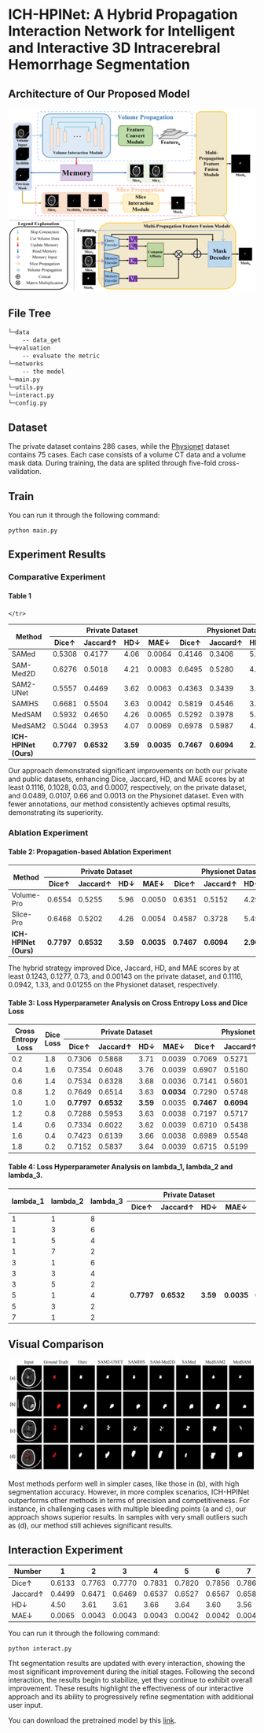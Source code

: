 # ICH-HPINet: A Hybrid Propagation Interaction Network for Intelligent and Interactive 3D Intracerebral Hemorrhage Segmentation

## Architecture of Our Proposed Model
![image](./figures/main.png)

## File Tree
```
└─data
    -- data_get
└─evaluation
    -- evaluate the metric
└─networks
    -- the model
└─main.py
└─utils.py
└─interact.py
└─config.py
```

## Dataset
The private dataset contains 286 cases, while the [Physionet](https://physionet.org/content/ct-ich/1.3.1/#files-panel) dataset contains 75 cases. Each case consists of a volume CT data and a volume mask data. During training, the data are splited through five-fold cross-validation.

## Train
You can run it through the following command: 
```
python main.py
```

## Experiment Results
### Comparative Experiment
#### Table 1
<table align="center">
  <thead>
    <tr>
      <th rowspan="2">Method</th>
      <th colspan="4">Private Dataset</th>
      <th colspan="4">Physionet Dataset</th>
      <th rowspan="2">FLOPs↓</th>
      <th rowspan="2">Params↓</th>
    </tr>
    <tr>
      <th>Dice↑</th>
      <th>Jaccard↑</th>
      <th>HD↓</th>
      <th>MAE↓</th>
      <th>Dice↑</th>
      <th>Jaccard↑</th>
      <th>HD↓</th>
      <th>MAE↓</th>

    </tr>
  </thead>
  <tbody>
    <tr>
      <td>SAMed</td>
      <td>0.5308</td>
      <td>0.4177</td>
      <td>4.06</td>
      <td>0.0064</td>
      <td>0.4146</td>
      <td>0.3406</td>
      <td>5.17</td>
      <td>0.0145</td>
      <td></td>
      <td></td>
    </tr>
    <tr>
      <td>SAM-Med2D</td>
      <td>0.6276</td>
      <td>0.5018</td>
      <td>4.21</td>
      <td>0.0083</td>
      <td>0.6495</td>
      <td>0.5280</td>
      <td>4.04</td>
      <td>0.0059</td>
      <td></td>
      <td></td>
    </tr>
    <tr>
      <td>SAM2-UNet</td>
      <td>0.5557</td>
      <td>0.4469</td>
      <td>3.62</td>
      <td>0.0063</td>
      <td>0.4363</td>
      <td>0.3439</td>
      <td>3.95</td>
      <td>0.0036</td>
      <td></td>
      <td></td>
    </tr>
    <tr>
      <td>SAMIHS</td>
      <td>0.6681</td>
      <td>0.5504</td>
      <td>3.63</td>
      <td>0.0042</td>
      <td>0.5819</td>
      <td>0.4546</td>
      <td>3.62</td>
      <td>0.0035</td>
      <td></td>
      <td></td>
    </tr>
    <tr>
      <td>MedSAM</td>
      <td>0.5932</td>
      <td>0.4650</td>
      <td>4.26</td>
      <td>0.0065</td>
      <td>0.5292</td>
      <td>0.3978</td>
      <td>5.06</td>
      <td>0.0185</td>
      <td></td>
      <td></td>
    </tr>
    <tr>
      <td>MedSAM2</td>
      <td>0.5044</td>
      <td>0.3953</td>
      <td>4.07</td>
      <td>0.0069</td>
      <td>0.6978</td>
      <td>0.5987</td>
      <td>4.00</td>
      <td>0.0055</td>
      <td></td>
      <td></td>
    </tr>
    <tr>
      <td><strong>ICH-HPINet (Ours)</strong></td>
      <td><strong>0.7797</strong></td>
      <td><strong>0.6532</strong></td>
      <td><strong>3.59</strong></td>
      <td><strong>0.0035</strong></td>
      <td><strong>0.7467</strong></td>
      <td><strong>0.6094</strong></td>
      <td><strong>2.96</strong></td>
      <td><strong>0.0022</strong></td>
      <td>3200.09G</td>
      <td>237.45M</td>
    </tr>
  </tbody>
</table>

Our approach demonstrated significant improvements on both our private and public datasets, enhancing Dice, Jaccard, HD, and MAE scores by at least 0.1116, 0.1028, 0.03, and 0.0007, respectively, on the private dataset, and 0.0489, 0.0107, 0.66 and 0.0013 on the Physionet dataset. Even with fewer annotations, our method consistently achieves optimal results, demonstrating its superiority.

### Ablation Experiment
#### Table 2: Propagation-based Ablation Experiment
<table align="center">
  <thead>
    <tr>
      <th rowspan="2">Method</th>
      <th colspan="4">Private Dataset</th>
      <th colspan="4">Physionet Dataset</th>
    </tr>
    <tr>
      <th>Dice↑</th>
      <th>Jaccard↑</th>
      <th>HD↓</th>
      <th>MAE↓</th>
      <th>Dice↑</th>
      <th>Jaccard↑</th>
      <th>HD↓</th>
      <th>MAE↓</th>
    </tr>
  </thead>
  <tbody>
    <tr>
      <td>Volume-Pro</td>
      <td>0.6554</td>
      <td>0.5255</td>
      <td>5.96</td>
      <td>0.0050</td>
      <td>0.6351</td>
      <td>0.5152</td>
      <td>4.29</td>
      <td>0.0180</td>
    </tr>
    <tr>
      <td>Slice-Pro</td>
      <td>0.6468</td>
      <td>0.5202</td>
      <td>4.26</td>
      <td>0.0054</td>
      <td>0.4587</td>
      <td>0.3728</td>
      <td>5.45</td>
      <td>0.0148</td>
    </tr>
    <tr>
      <td><strong>ICH-HPINet (Ours)</strong></td>
      <td><strong>0.7797</strong></td>
      <td><strong>0.6532</strong></td>
      <td><strong>3.59</strong></td>
      <td><strong>0.0035</strong></td>
      <td><strong>0.7467</strong></td>
      <td><strong>0.6094</strong></td>
      <td><strong>2.96</strong></td>
      <td><strong>0.0022</strong></td>
    </tr>
  </tbody>
</table>

The hybrid strategy improved Dice, Jaccard, HD, and MAE scores by at least 0.1243, 0.1277, 0.73, and 0.00143 on the private dataset, and 0.1116, 0.0942, 1.33, and 0.01255 on the Physionet dataset, respectively.

#### Table 3: Loss Hyperparameter Analysis on Cross Entropy Loss and Dice Loss
<table align="center">
  <thead>
    <tr>
      <th rowspan="2">Cross Entropy Loss</th>
      <th rowspan="2">Dice Loss</th>
      <th colspan="4">Private Dataset</th>
      <th colspan="4">Physionet Dataset</th>
    </tr>
    <tr>
      <th>Dice↑</th>
      <th>Jaccard↑</th>
      <th>HD↓</th>
      <th>MAE↓</th>
      <th>Dice↑</th>
      <th>Jaccard↑</th>
      <th>HD↓</th>
      <th>MAE↓</th>
    </tr>
  </thead>
  <tbody>
    <tr>
      <td>0.2</td>
      <td>1.8</td>
      <td>0.7306</td>
      <td>0.5868</td>
      <td>3.71</td>
      <td>0.0039</td>
      <td>0.7069</td>
      <td>0.5271</td>
      <td>3.62</td>
      <td>0.0041</td>
    </tr>
    <tr>
      <td>0.4</td>
      <td>1.6</td>
      <td>0.7354</td>
      <td>0.6048</td>
      <td>3.76</td>
      <td>0.0039</td>
      <td>0.6907</td>
      <td>0.5160</td>
      <td>3.64</td>
      <td>0.0042</td>
    </tr>
    <tr>
      <td>0.6</td>
      <td>1.4</td>
      <td>0.7534</td>
      <td>0.6328</td>
      <td>3.68</td>
      <td>0.0036</td>
      <td>0.7141</td>
      <td>0.5601</td>
      <td>3.26</td>
      <td>0.0033</td>
    </tr>
    <tr>
      <td>0.8</td>
      <td>1.2</td>
      <td>0.7649</td>
      <td>0.6514</td>
      <td>3.63</td>
      <td><strong>0.0034</strong></td>
      <td>0.7290</td>
      <td>0.5748</td>
      <td>3.16</td>
      <td>0.0030</td>
    </tr>
    <tr>
      <td>1.0</td>
      <td>1.0</td>
      <td><strong>0.7797</strong></td>
      <td><strong>0.6532</strong></td>
      <td><strong>3.59</strong></td>
      <td>0.0035</td>
      <td><strong>0.7467</strong></td>
      <td><strong>0.6094</strong></td>
      <td><strong>2.96</strong></td>
      <td><strong>0.0022</strong></td>
    </tr>
    <tr>
      <td>1.2</td>
      <td>0.8</td>
      <td>0.7288</td>
      <td>0.5953</td>
      <td>3.63</td>
      <td>0.0038</td>
      <td>0.7197</td>
      <td>0.5717</td>
      <td>3.14</td>
      <td>0.0031</td>
    </tr>
    <tr>
      <td>1.4</td>
      <td>0.6</td>
      <td>0.7334</td>
      <td>0.6022</td>
      <td>3.62</td>
      <td>0.0039</td>
      <td>0.6710</td>
      <td>0.5438</td>
      <td>3.23</td>
      <td>0.0037</td>
    </tr>
    <tr>
      <td>1.6</td>
      <td>0.4</td>
      <td>0.7423</td>
      <td>0.6139</td>
      <td>3.66</td>
      <td>0.0038</td>
      <td>0.6989</td>
      <td>0.5548</td>
      <td>3.18</td>
      <td>0.0033</td>
    </tr>
    <tr>
      <td>1.8</td>
      <td>0.2</td>
      <td>0.7152</td>
      <td>0.5837</td>
      <td>3.64</td>
      <td>0.0039</td>
      <td>0.6715</td>
      <td>0.5199</td>
      <td>3.53</td>
      <td>0.0040</td>
    </tr>
  </tbody>
</table>

#### Table 4: Loss Hyperparameter Analysis on lambda_1, lambda_2 and lambda_3.
<table align="center">
  <thead>
    <tr>
      <th rowspan="2">lambda_1</th> 
      <th rowspan="2">lambda_2</th>
      <th rowspan="2">lambda_3</th>
      <th colspan="4">Private Dataset</th>
      <th colspan="4">Physionet Dataset</th>
    </tr>
    <tr>
      <th>Dice↑</th>
      <th>Jaccard↑</th>
      <th>HD↓</th>
      <th>MAE↓</th>
      <th>Dice↑</th>
      <th>Jaccard↑</th>
      <th>HD↓</th>
      <th>MAE↓</th>
    </tr>
  </thead>
  <tbody>
    <tr>
      <td>1</td>
      <td>1</td>
      <td>8</td>
      <td></td>
      <td></td>
      <td></td>
      <td></td>
      <td></td>
      <td></td>
      <td></td>
      <td></td>
    </tr>
    <tr>
      <td>1</td>
      <td>3</td>
      <td>6</td>
      <td></td>
      <td></td>
      <td></td>
      <td></td>
      <td></td>
      <td></td>
      <td></td>
      <td></td>
    </tr>
    <tr>
      <td>1</td>
      <td>5</td>
      <td>4</td>
      <td></td>
      <td></td>
      <td></td>
      <td></td>
      <td></td>
      <td></td>
      <td></td>
      <td></td>
    </tr>
    <tr>
      <td>1</td>
      <td>7</td>
      <td>2</td>
      <td></td>
      <td></td>
      <td></td>
      <td></td>
      <td></td>
      <td></td>
      <td></td>
      <td></td>
    </tr>
    <tr>
      <td>3</td>
      <td>1</td>
      <td>6</td>
      <td></td>
      <td></td>
      <td></td>
      <td></td>
      <td></td>
      <td></td>
      <td></td>
      <td></td>
    </tr>
    <tr>
      <td>3</td>
      <td>3</td>
      <td>4</td>
      <td></td>
      <td></td>
      <td></td>
      <td></td>
      <td></td>
      <td></td>
      <td></td>
      <td></td>
    </tr>
    <tr>
      <td>3</td>
      <td>5</td>
      <td>2</td>
      <td></td>
      <td></td>
      <td></td>
      <td></td>
      <td></td>
      <td></td>
      <td></td>
      <td></td>
    </tr>
    <tr>
      <td>5</td>
      <td>1</td>
      <td>4</td>
      <td><strong>0.7797</strong></td>
      <td><strong>0.6532</strong></td>
      <td><strong>3.59</strong></td>
      <td><strong>0.0035</strong></td>
      <td><strong>0.7467</strong></td>
      <td><strong>0.6094</strong></td>
      <td><strong>2.96</strong></td>
      <td><strong>0.0022</strong></td>
    </tr>
    <tr>
      <td>5</td>
      <td>3</td>
      <td>2</td>
      <td></td>
      <td></td>
      <td></td>
      <td></td>
      <td></td>
      <td></td>
      <td></td>
      <td></td>
    </tr>
    <tr>
      <td>7</td>
      <td>1</td>
      <td>2</td>
      <td></td>
      <td></td>
      <td></td>
      <td></td>
      <td></td>
      <td></td>
      <td></td>
      <td></td>
    </tr>
  </tbody>
</table>

## Visual Comparison
![image](./figures/visual.png)

Most methods perform well in simpler cases, like those in (b), with high segmentation accuracy. However, in more complex scenarios, ICH-HPINet outperforms other methods in terms of precision and competitiveness. For instance, in challenging cases with multiple bleeding points (a and c), our approach shows superior results. In samples with very small outliers such as (d), our method still achieves significant results.

## Interaction Experiment
<table align="center">
  <thead>
    <tr>
      <th>Number</th>
      <th>1</th>
      <th>2</th>
      <th>3</th>
      <th>4</th>
      <th>5</th>
      <th>6</th>
      <th>7</th>
      <th>8</th>
    </tr>
  </thead>
  <tbody>
    <tr>
      <td>Dice↑</td>
      <td>0.6133</td>
      <td>0.7763</td>
      <td>0.7770</td>
      <td>0.7831</td>
      <td>0.7820</td>
      <td>0.7856</td>
      <td>0.7868</td>
      <td>0.7865</td>
    </tr>
    <tr>
      <td>Jaccard↑</td>
      <td>0.4499</td>
      <td>0.6471</td>
      <td>0.6469</td>
      <td>0.6537</td>
      <td>0.6527</td>
      <td>0.6567</td>
      <td>0.6583</td>
      <td>0.6580</td>
    </tr>
    <tr>
      <td>HD↓</td>
      <td>4.50</td>
      <td>3.61</td>
      <td>3.61</td>
      <td>3.66</td>
      <td>3.64</td>
      <td>3.60</td>
      <td>3.56</td>
      <td>3.56</td>
    </tr>
    <tr>
      <td>MAE↓</td>
      <td>0.0065</td>
      <td>0.0043</td>
      <td>0.0043</td>
      <td>0.0043</td>
      <td>0.0042</td>
      <td>0.0042</td>
      <td>0.0042</td>
      <td>0.0042</td>
    </tr>
  </tbody>
</table>

You can run it through the following command:
```
python interact.py
```

Tht segmentation results are updated with every interaction, showing the most significant improvement during the initial stages. Following the second interaction, the results begin to stabilize, yet they continue to exhibit overall improvement. These results highlight the effectiveness of our interactive approach and its ability to progressively refine segmentation with additional user input.

You can download the pretrained model by this [link](https://pan.baidu.com/s/1seM2w4V5iRyIbYd9Pv7jkw?pwd=cn2e).
